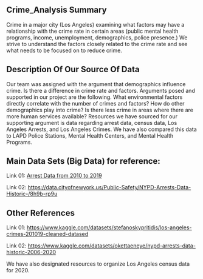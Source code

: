 ## Crime_Analysis Summary 
Crime in a major city (Los Angeles) examining what factors may have a relationship with the crime rate in certain areas (public mental health programs, income, unemployment, demographics, police presence.) We strive to understand the factors closely related to the crime rate and see what needs to be focused on to reduce crime.

## Description Of Our Source Of Data 
Our team was assigned with the argument that demographics influence crime. Is there a difference in crime rate and factors.
Arguments posed and supported in our project are the following. What environmental factors directly correlate with the number of crimes and factors? How do other demographics play into crime? Is there less crime in areas where there are more human services available?
Resources we have sourced for our supporting argument is data regarding arrest data, census data, Los Angeles Arrests, and Los Angeles Crimes. We have also compared this data to LAPD Police Stations, Mental Health Centers, and Mental Health Programs.



## Main Data Sets (Big Data) for reference:

Link 01: [Arrest Data from 2010 to 2019](https://data.lacity.org/Public-Safety/Arrest-Data-from-2010-to-2019/yru6-6re4)

Link 02: https://data.cityofnewyork.us/Public-Safety/NYPD-Arrests-Data-Historic-/8h9b-rp9u

## Other References

Link 01: https://www.kaggle.com/datasets/stefanoskypritidis/los-angeles-crimes-201019-cleaned-datased

Link 02: https://www.kaggle.com/datasets/okettaeneye/nypd-arrests-data-historic-2006-2020

We have also designated resources to organize Los Angeles census data for 2020.
